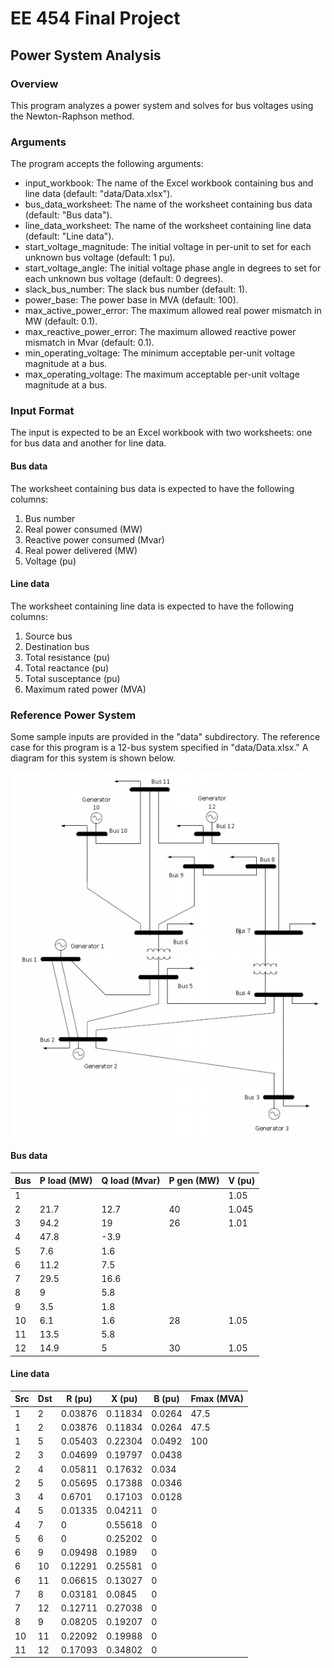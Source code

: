 # EE 454 Final Project

## Power System Analysis

### Overview

This program analyzes a power system and solves for bus voltages using the Newton-Raphson method.

### Arguments

The program accepts the following arguments:

* input_workbook: The name of the Excel workbook containing bus and line data (default: "data/Data.xlsx").
* bus_data_worksheet: The name of the worksheet containing bus data (default: "Bus data").
* line_data_worksheet: The name of the worksheet containing line data (default: "Line data").
* start_voltage_magnitude: The initial voltage in per-unit to set for each unknown bus voltage (default: 1 pu).
* start_voltage_angle: The initial voltage phase angle in degrees to set for each unknown bus voltage (default: 0 degrees).
* slack_bus_number: The slack bus number (default: 1).
* power_base: The power base in MVA (default: 100).
* max_active_power_error: The maximum allowed real power mismatch in MW (default: 0.1).
* max_reactive_power_error: The maximum allowed reactive power mismatch in Mvar (default: 0.1).
* min_operating_voltage: The minimum acceptable per-unit voltage magnitude at a bus.
* max_operating_voltage: The maximum acceptable per-unit voltage magnitude at a bus.

### Input Format

The input is expected to be an Excel workbook with two worksheets: one for bus data and another for line data.

#### Bus data

The worksheet containing bus data is expected to have the following columns:

1. Bus number
2. Real power consumed (MW)
3. Reactive power consumed (Mvar)
4. Real power delivered (MW)
5. Voltage (pu)

#### Line data

The worksheet containing line data is expected to have the following columns:

1. Source bus
2. Destination bus
3. Total resistance (pu)
4. Total reactance (pu)
5. Total susceptance (pu)
6. Maximum rated power (MVA)

### Reference Power System

Some sample inputs are provided in the "data" subdirectory. The reference case for this program is a 12-bus system specified in "data/Data.xlsx." A diagram for this system is shown below.

![Power system diagram](docs/power-system.png)

#### Bus data

| Bus | P load (MW) | Q load (Mvar) | P gen (MW) | V (pu) |
| --- |------------ | ------------- | ---------- | ------ |
| 1 |  |  |  | 1.05 |
| 2 | 21.7 | 12.7 | 40 | 1.045 |
| 3 | 94.2 | 19 | 26 | 1.01 |
| 4 | 47.8 | -3.9 |  | |
| 5 | 7.6 | 1.6 |  | |
| 6 | 11.2 | 7.5 |  | |
| 7 | 29.5 | 16.6 |  | |
| 8 | 9 | 5.8 |  | |
| 9 | 3.5 | 1.8 |  | |
| 10 | 6.1 | 1.6 | 28 | 1.05 |
| 11 | 13.5 | 5.8 |  | |
| 12 | 14.9 | 5 | 30 | 1.05 |

#### Line data

| Src | Dst | R (pu) | X (pu) | B (pu) | Fmax (MVA) |
| --- |---- | ------ | ------ | ------ | ---------- |
| 1 | 2 | 0.03876 | 0.11834 | 0.0264 | 47.5 |
| 1 | 2 | 0.03876 | 0.11834 | 0.0264 | 47.5 |
| 1 | 5 | 0.05403 | 0.22304 | 0.0492 | 100 |
| 2 | 3 | 0.04699 | 0.19797 | 0.0438 | |
| 2 | 4 | 0.05811 | 0.17632 | 0.034 | |
| 2 | 5 | 0.05695 | 0.17388 | 0.0346 | |
| 3 | 4 | 0.6701 | 0.17103 | 0.0128 | |
| 4 | 5 | 0.01335 | 0.04211 | 0 | |
| 4 | 7 | 0 | 0.55618 | 0 | |
| 5 | 6 | 0 | 0.25202 | 0 | |
| 6 | 9 | 0.09498 | 0.1989 | 0 | |
| 6 | 10 | 0.12291 | 0.25581 | 0 | |
| 6 | 11 | 0.06615 | 0.13027 | 0 | |
| 7 | 8 | 0.03181 | 0.0845 | 0 | |
| 7 | 12 | 0.12711 | 0.27038 | 0 | |
| 8 | 9 | 0.08205 | 0.19207 | 0 | |
| 10 | 11 | 0.22092 | 0.19988 | 0 | |
| 11 | 12 | 0.17093 | 0.34802 | 0 | |
